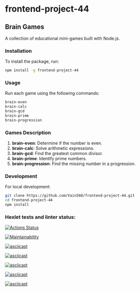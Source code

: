 # frontend-project-44

## Brain Games

A collection of educational mini-games built with Node.js.

### Installation

To install the package, run:

```sh
npm install -g frontend-project-44
```

### Usage

Run each game using the following commands:

```sh
brain-even
brain-calc
brain-gcd
brain-prime
brain-progression
```

### Games Description

1. **brain-even**: Determine if the number is even.
2. **brain-calc**: Solve arithmetic expressions.
3. **brain-gcd**: Find the greatest common divisor.
4. **brain-prime**: Identify prime numbers.
5. **brain-progression**: Find the missing number in a progression.

### Development

For local development:

```sh
git clone https://github.com/Vain560/frontend-project-44.git
cd frontend-project-44
npm install
```

### Hexlet tests and linter status:
[![Actions Status](https://github.com/Vain560/frontend-project-44/actions/workflows/hexlet-check.yml/badge.svg)](https://github.com/Vain560/frontend-project-44/actions)

[![Maintainability](https://api.codeclimate.com/v1/badges/3b0973c58922043b19d5/maintainability)](https://codeclimate.com/github/Vain560/frontend-project-44/maintainability)

[![asciicast](https://asciinema.org/a/ROw5QY8M6WjqLOPy5Aoosi6Z2.svg)](https://asciinema.org/a/ROw5QY8M6WjqLOPy5Aoosi6Z2)

[![asciicast](https://asciinema.org/a/DxP8PI3tu4WGWbs4pzR8mx89X.svg)](https://asciinema.org/a/DxP8PI3tu4WGWbs4pzR8mx89X)

[![asciicast](https://asciinema.org/a/wtRFkdUcHWpspTlnin8GxiG5F.svg)](https://asciinema.org/a/wtRFkdUcHWpspTlnin8GxiG5F)

[![asciicast](https://asciinema.org/a/rbeXjKviy1wdHYI9a1E7zVZCm.svg)](https://asciinema.org/a/rbeXjKviy1wdHYI9a1E7zVZCm)

[![asciicast](https://asciinema.org/a/ZYxcQ2gD0b62R7Z1oharymcX0.svg)](https://asciinema.org/a/ZYxcQ2gD0b62R7Z1oharymcX0)
